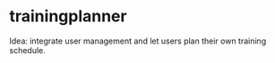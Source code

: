 trainingplanner
===============

Idea: integrate user management and let users plan their own training schedule.
